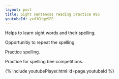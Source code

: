 ```yaml
---
layout: post
title: Sight sentences reading practice 995
youtubeId: yxdJCHqySPE
---
```

 
 
Helps to learn sight words and their spelling.

Opportunitiy to repeat the spelling. 

Practice spelling. 
 
Practice for spelling bee competitions. 
 
{% include youtubePlayer.html id=page.youtubeId %}
 
 

